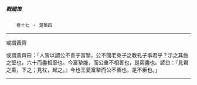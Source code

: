 

##### 戰國策
　　`卷十七 ‧ 楚策四`

* * *

或謂黃齊

或謂黃齊曰：「人皆以謂公不善于富摯。公不聞老萊子之教孔子事君乎？示之其齒之堅也，六十而盡相靡也。今富摯能，而公重不相善也，是兩盡也。諺曰：『見君之乘，下之；見杖，起之。』今也王愛富摯而公不善也，是不臣也。」

* * *

